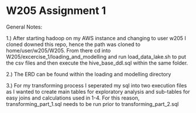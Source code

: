 # W205 Assignment 1

General Notes:

1.) After starting hadoop on my AWS instance and changing to user w205 I cloned downed this repo, hence the path was cloned to home/user/w205/W205.  From there cd into W205/excercise_1/loading_and_modelling and run load_data_lake.sh to put the csv files and then execute the hive_base_ddl.sql within the same folder.

2.) The ERD can be found within the loading and modelling directory

3.) For my transforming process I seperated my sql into two execution files as I wanted to create main tables for exploratory analysis and sub-tables for easy joins and calculations used in 1-4.  For this reason, transforming_part_1.sql needs to be run prior to transforming_part_2.sql

